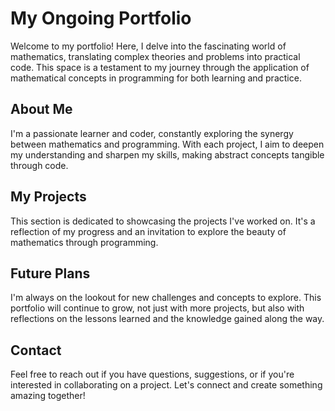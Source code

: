 # My Ongoing Portfolio

Welcome to my portfolio! Here, I delve into the fascinating world of mathematics, translating complex theories and problems into practical code. This space is a testament to my journey through the application of mathematical concepts in programming for both learning and practice.

## About Me

I'm a passionate learner and coder, constantly exploring the synergy between mathematics and programming. With each project, I aim to deepen my understanding and sharpen my skills, making abstract concepts tangible through code.

## My Projects

This section is dedicated to showcasing the projects I've worked on. It's a reflection of my progress and an invitation to explore the beauty of mathematics through programming.

<!-- Project entries will be added here -->

## Future Plans

I'm always on the lookout for new challenges and concepts to explore. This portfolio will continue to grow, not just with more projects, but also with reflections on the lessons learned and the knowledge gained along the way.

## Contact

Feel free to reach out if you have questions, suggestions, or if you're interested in collaborating on a project. Let's connect and create something amazing together!

<!-- Contact details or a contact form link can be added here -->
